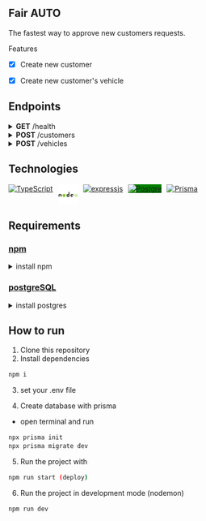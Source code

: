 ## Fair AUTO

The fastest way to approve new customers requests.

Features

- [x] Create new customer

- [x] Create new customer's vehicle

## Endpoints

<details>
            <summary>
                <strong>GET</strong> /health
            </summary>

- it returns status <strong>200</strong> for succes
</details>

<details>
            <summary>
                <strong>POST</strong> /customers
            </summary>

- You need to send a body like this:

```JSON
{
    "name":"Rick",
    "lastName":"Sanches",
    "birthDate":"02/15/1975",//MM/DD/YYYY  must be 18 years at least
    "cpf":"16843218549" // 11 digits
}
```

- it returns status <strong>201</strong> for succes
</details>

<details>
            <summary>
                <strong>POST</strong> /vehicles
            </summary>

- You need to send a body like this:

```JSON
{
    "name":"Camaro",
    "licensePlate":"ar5t82",
    "purchaseDate":"12/10/2021",//MM/DD/YYYY
    "cpf":"00296049158" // 11 digits
}
```

- it returns status <strong>201</strong> for succes
</details>

## Technologies

<div style="display: flex; gap: 10px; height: 40px;">
  <a title="TypeScript" href="https://www.typescriptlang.org/" target="_blank" rel="noreferrer"> 
      <img src="https://user-images.githubusercontent.com/85591297/157519943-9da08e53-e59d-450a-8b0d-81af17974fd0.svg" alt="TypeScript" height="40"/>
  </a>
  <a title="Node JS" href="https://nodejs.org" target="_blank" rel="noreferrer"> 
      <img style="background: white;" src="https://raw.githubusercontent.com/devicons/devicon/master/icons/nodejs/nodejs-original-wordmark.svg" alt="nodejs" height="40"/> 
  </a>
  <a title="Express JS" href="https://expressjs.com/" target="_blank" rel="noreferrer"> 
      <img style="background: white;" src="https://www.vectorlogo.zone/logos/expressjs/expressjs-icon.svg" alt="expressjs" height="40"/> 
  </a>
  <a title="Postgre" href="https://www.postgresql.org/" target="_blank" rel="noreferrer"> 
      <img style="background: green;" src="https://user-images.githubusercontent.com/85591297/157520309-59a18d2e-ee4d-433c-8990-12fdbba37a0d.svg" alt="Postgre" height="40"/> 
  </a>
  <a title="Prisma" href="https://www.prisma.io/" target="_blank" rel="noreferrer"> 
      <img style="background: white;" src="https://miro.medium.com/max/1400/1*X6wCDTpjcn_WcvDW9jS4WQ.png" alt="Prisma" height="40"/> 
  </a>
</div>

## Requirements

### [npm](https://www.npmjs.com/)

<details>
    <summary>install npm</summary>

```bash
wget -qO- <https://raw.githubusercontent.com/nvm-sh/nvm/v0.38.0/install.sh> | bash

## Or this command
wget -qO- https://raw.githubusercontent.com/nvm-sh/nvm/v0.38.0/install.sh | bash

# Close and open terminal
nvm install --lts
nvm use --lts
# Verify node version
node --version # Must show v14.16.1
# Verify npm version
npm -v
```

</details>

### [postgreSQL](https://www.postgresql.org/)

<details>
    <summary>install postgres</summary>

```bash
sudo apt install postgresql postgresql-contrib
```

</details>

## How to run

1. Clone this repository
2. Install dependencies

```bash
npm i
```

3. set your .env file

4. Create database with prisma

- open terminal and run

```bash
npx prisma init
npx prisma migrate dev
```

5. Run the project with

```bash
npm run start (deploy)
```

6. Run the project in development mode (nodemon)

```bash
npm run dev
```
